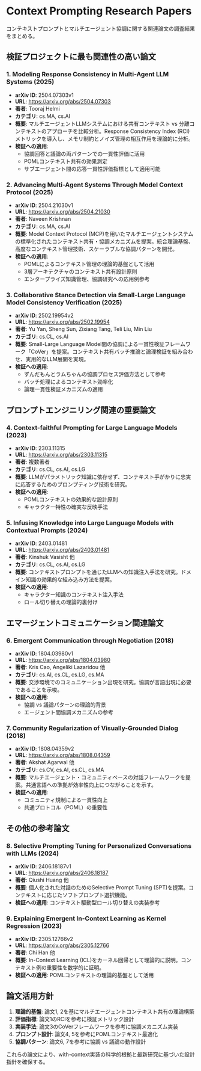 # Context Prompting Research Papers

コンテキストプロンプトとマルチエージェント協調に関する関連論文の調査結果をまとめる。

## 検証プロジェクトに最も関連性の高い論文

### 1. Modeling Response Consistency in Multi-Agent LLM Systems (2025)
- **arXiv ID**: 2504.07303v1
- **URL**: https://arxiv.org/abs/2504.07303
- **著者**: Tooraj Helmi
- **カテゴリ**: cs.MA, cs.AI
- **概要**: マルチエージェントLLMシステムにおける共有コンテキスト vs 分離コンテキストのアプローチを比較分析。Response Consistency Index (RCI) メトリックを導入し、メモリ制約とノイズ管理の相互作用を理論的に分析。
- **検証への適用**: 
  - 協調回答と議論の両パターンでの一貫性評価に活用
  - POMLコンテキスト共有の効果測定
  - サブエージェント間の応答一貫性評価指標として適用可能

### 2. Advancing Multi-Agent Systems Through Model Context Protocol (2025)
- **arXiv ID**: 2504.21030v1
- **URL**: https://arxiv.org/abs/2504.21030
- **著者**: Naveen Krishnan  
- **カテゴリ**: cs.MA, cs.AI
- **概要**: Model Context Protocol (MCP)を用いたマルチエージェントシステムの標準化されたコンテキスト共有・協調メカニズムを提案。統合理論基盤、高度なコンテキスト管理技術、スケーラブルな協調パターンを開発。
- **検証への適用**:
  - POMLによるコンテキスト管理の理論的基盤として活用
  - 3層アーキテクチャのコンテキスト共有設計原則
  - エンタープライズ知識管理、協調研究への応用例参考

### 3. Collaborative Stance Detection via Small-Large Language Model Consistency Verification (2025)
- **arXiv ID**: 2502.19954v2
- **URL**: https://arxiv.org/abs/2502.19954
- **著者**: Yu Yan, Sheng Sun, Zixiang Tang, Teli Liu, Min Liu
- **カテゴリ**: cs.CL, cs.AI  
- **概要**: Small-Large Language Model間の協調による一貫性検証フレームワーク「CoVer」を提案。コンテキスト共有バッチ推論と論理検証を組み合わせ、実用的なLLM展開を実現。
- **検証への適用**:
  - ずんだもんとラムちゃんの協調プロセス評価方法として参考
  - バッチ処理によるコンテキスト効率化
  - 論理一貫性検証メカニズムの適用

## プロンプトエンジニリング関連の重要論文

### 4. Context-faithful Prompting for Large Language Models (2023)
- **arXiv ID**: 2303.11315
- **URL**: https://arxiv.org/abs/2303.11315
- **著者**: 複数著者
- **カテゴリ**: cs.CL, cs.AI, cs.LG
- **概要**: LLMがパラメトリック知識に依存せず、コンテキスト手がかりに忠実に応答するためのプロンプティング技術を研究。
- **検証への適用**:
  - POMLコンテキストの効果的な設計原則
  - キャラクター特性の確実な反映手法

### 5. Infusing Knowledge into Large Language Models with Contextual Prompts (2024)
- **arXiv ID**: 2403.01481
- **URL**: https://arxiv.org/abs/2403.01481
- **著者**: Kinshuk Vasisht 他
- **カテゴリ**: cs.CL, cs.AI, cs.LG
- **概要**: コンテキストプロンプトを通じたLLMへの知識注入手法を研究。ドメイン知識の効果的な組み込み方法を提案。
- **検証への適用**:
  - キャラクター知識のコンテキスト注入手法
  - ロール切り替えの理論的裏付け

## エマージェントコミュニケーション関連論文

### 6. Emergent Communication through Negotiation (2018)
- **arXiv ID**: 1804.03980v1
- **URL**: https://arxiv.org/abs/1804.03980
- **著者**: Kris Cao, Angeliki Lazaridou 他
- **カテゴリ**: cs.AI, cs.CL, cs.LG, cs.MA
- **概要**: 交渉環境でのコミュニケーション出現を研究。協調が言語出現に必要であることを示唆。
- **検証への適用**:
  - 協調 vs 議論パターンの理論的背景
  - エージェント間協調メカニズムの参考

### 7. Community Regularization of Visually-Grounded Dialog (2018)
- **arXiv ID**: 1808.04359v2
- **URL**: https://arxiv.org/abs/1808.04359
- **著者**: Akshat Agarwal 他
- **カテゴリ**: cs.CV, cs.AI, cs.CL, cs.MA
- **概要**: マルチエージェント・コミュニティベースの対話フレームワークを提案。共通言語への準拠が効率性向上につながることを示す。
- **検証への適用**:
  - コミュニティ規制による一貫性向上
  - 共通プロトコル（POML）の重要性

## その他の参考論文

### 8. Selective Prompting Tuning for Personalized Conversations with LLMs (2024)
- **arXiv ID**: 2406.18187v1
- **URL**: https://arxiv.org/abs/2406.18187
- **著者**: Qiushi Huang 他
- **概要**: 個人化された対話のためのSelective Prompt Tuning (SPT)を提案。コンテキストに応じたソフトプロンプト選択機能。
- **検証への適用**: コンテキスト駆動型ロール切り替えの実装参考

### 9. Explaining Emergent In-Context Learning as Kernel Regression (2023)
- **arXiv ID**: 2305.12766v2
- **URL**: https://arxiv.org/abs/2305.12766
- **著者**: Chi Han 他
- **概要**: In-Context Learning (ICL)をカーネル回帰として理論的に説明。コンテキスト例の重要性を数学的に証明。
- **検証への適用**: POMLコンテキストの理論的基盤として活用

## 論文活用方針

1. **理論的基盤**: 論文1, 2を基にマルチエージェントコンテキスト共有の理論構築
2. **評価指標**: 論文1のRCIを参考に検証メトリック設計
3. **実装手法**: 論文3のCoVerフレームワークを参考に協調メカニズム実装
4. **プロンプト設計**: 論文4, 5を参考にPOMLコンテキスト最適化
5. **協調パターン**: 論文6, 7を参考に協調 vs 議論の動作設計

これらの論文により、with-context実装の科学的根拠と最新研究に基づいた設計指針を確保する。